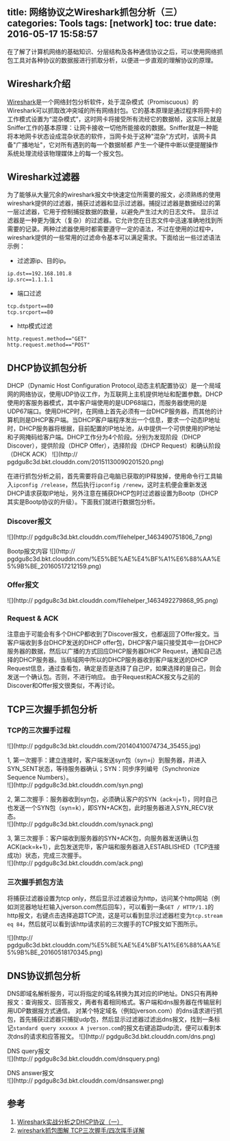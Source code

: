 title: 网络协议之Wireshark抓包分析（三）
categories: Tools
tags: [network]
toc: true
date: 2016-05-17 15:58:57
---

在了解了计算机网络的基础知识、分层结构及各种通信协议之后，可以使用网络抓包工具对各种协议的数据报进行抓取分析，以便进一步直观的理解协议的原理。
<!-- more -->

## Wireshark介绍

[Wireshark](https://www.wireshark.org/)是一个网络封包分析软件，处于混杂模式（Promiscuous）的Wireshark可以抓取改冲突域的所有网络封包。它的基本原理是通过程序将网卡的工作模式设置为“混杂模式”，这时网卡将接受所有流经它的数据帧，这实际上就是Sniffer工作的基本原理：让网卡接收一切他所能接收的数据。Sniffer就是一种能将本地网卡状态设成混杂状态的软件，当网卡处于这种"混杂"方式时，该网卡具备"广播地址"，它对所有遇到的每一个数据帧都 产生一个硬件中断以便提醒操作系统处理流经该物理媒体上的每一个报文包。

## Wireshark过滤器

为了能够从大量冗余的wireshark报文中快速定位所需要的报文，必须熟练的使用wireshark提供的过滤器，捕获过滤器和显示过滤器。捕捉过滤器是数据经过的第一层过滤器，它用于控制捕捉数据的数量，以避免产生过大的日志文件。
显示过滤器是一种更为强大（复杂）的过滤器。它允许您在日志文件中迅速准确地找到所需要的记录。两种过滤器使用时都需要遵守一定的语法，不过在使用的过程中，wireshark提供的一些常用的过滤命令基本可以满足需求。下面给出一些过滤语法示例：   

- 过滤源ip、目的ip。  
```
ip.dst==192.168.101.8
ip.src==1.1.1.1
```

- 端口过滤
```
tcp.dstport==80
tcp.srcport==80
```

- http模式过滤
```
http.request.method=="GET"
http.request.method=="POST"
```

## DHCP协议抓包分析

 DHCP（Dynamic Host Configuration Protocol,动态主机配置协议）是一个局域网的网络协议，使用UDP协议工作，为互联网上主机提供地址和配置参数。DHCP使用的客服务器模式，其中客户端使用的是UDP68端口，而服务器使用的是UDP67端口。使用DHCP时，在网络上首先必须有一台DHCP服务器，而其他的计算机则是DHCP客户端。当DHCP客户端程序发出一个信息，要求一个动态IP地址时，DHCP服务器将根据，目前配置的IP地址池，从中提供一个可供使用的IP地址和子网掩码给客户端。DHCP工作分为4个阶段。分别为发现阶段（DHCP Discover），提供阶段（DHCP Offer），选择阶段（DHCP Request）和确认阶段（DHCK ACK）
 ![](http://
pgdgu8c3d.bkt.clouddn.com/20151130090201520.png)

在进行抓包分析之前，首先需要将自己电脑已获取的IP释放掉，使用命令行工具输入```ipconfig /release```，然后执行```ipconfig /renew```，这时主机便会重新发送DHCP请求获取IP地址，另外注意在捕获DHCP包时过滤器设置为Bootp（DHCP其实是Bootp协议的升级）。下面我们就进行数据包分析。

### Discover报文

![](http://
pgdgu8c3d.bkt.clouddn.com/filehelper_1463490751806_7.png)

Bootp报文内容
![](http://
pgdgu8c3d.bkt.clouddn.com/%E5%BE%AE%E4%BF%A1%E6%88%AA%E5%9B%BE_20160517212159.png)

### Offer报文

![](http://
pgdgu8c3d.bkt.clouddn.com/filehelper_1463492279868_95.png)

### Request & ACK
注意由于可能会有多个DHCP都收到了Discover报文，也都返回了Offer报文。当客户端收到多台DHCP发送的DHCP offer包，DHCP客户端只接受其中一台DHCP服务器的数据，然后以广播的方式回应DHCP服务器DHCP Request，通知自己选择的DHCP服务器。当局域网中所以的DHCP服务器收到客户端发送的DHCP Request信息，通过查看包，确定是否是选择了自己IP，如果选择的是自己，则会发送一个确认包。否则，不进行响应。
由于Request和ACK报文与之前的Discover和Offer报文很类似，不再讨论。


## TCP三次握手抓包分析

### TCP的三次握手过程
![](http://
pgdgu8c3d.bkt.clouddn.com/20140410074734_35455.jpg)

1, 第一次握手：建立连接时，客户端发送syn包（syn=j）到服务器，并进入SYN_SENT状态，等待服务器确认；SYN：同步序列编号（Synchronize Sequence Numbers）。  
![](http://
pgdgu8c3d.bkt.clouddn.com/syn.png)  

2, 第二次握手：服务器收到syn包，必须确认客户的SYN（ack=j+1），同时自己也发送一个SYN包（syn=k），即SYN+ACK包，此时服务器进入SYN_RECV状态。    
![](http://
pgdgu8c3d.bkt.clouddn.com/synack.png)

3, 第三次握手：客户端收到服务器的SYN+ACK包，向服务器发送确认包ACK(ack=k+1），此包发送完毕，客户端和服务器进入ESTABLISHED（TCP连接成功）状态，完成三次握手。     
![](http://
pgdgu8c3d.bkt.clouddn.com/ack.png)

### 三次握手抓包方法
将捕获过滤器设置为tcp only，然后显示过滤器设为http，访问某个http网站（例如浏览器地址栏输入jverson.com然后回车），可以看到一条```GET / HTTP/1.1```的http报文，右键点击选择追踪TCP流，这是可以看到显示过滤器栏变为```tcp.stream eq 84```，然后就可以看到该http请求前的三次握手的TCP报文如下图所示。

![](http://
pgdgu8c3d.bkt.clouddn.com/%E5%BE%AE%E4%BF%A1%E6%88%AA%E5%9B%BE_20160518170345.png)

## DNS协议抓包分析

DNS即域名解析服务，可以将指定的域名转换为其对应的IP地址。DNS只有两种报文：查询报文、回答报文，两者有着相同格式。客户端和dns服务器在传输层利用UDP数据报方式通信。
对某个特定域名（例如jverson.com）的dns请求进行抓包，首先捕获过滤器只捕捉udp包，然后显示过滤器过滤出dns报文，找到一条标记```standard query xxxxxx A jverson.com```的报文右键追踪udp流，便可以看到本次dns的请求和应答报文。
![](http://
pgdgu8c3d.bkt.clouddn.com/dns.png)

DNS query报文   
![](http://
pgdgu8c3d.bkt.clouddn.com/dnsquery.png)    


DNS answer报文    
![](http://
pgdgu8c3d.bkt.clouddn.com/dnsanswer.png)   



## 参考
1. [Wireshark实战分析之DHCP协议（一）](http://blog.csdn.net/longwang155069/article/details/50107911)    
2. [wireshark抓包图解 TCP三次握手/四次挥手详解](http://www.seanyxie.com/wireshark%E6%8A%93%E5%8C%85%E5%9B%BE%E8%A7%A3-tcp%E4%B8%89%E6%AC%A1%E6%8F%A1%E6%89%8B%E5%9B%9B%E6%AC%A1%E6%8C%A5%E6%89%8B%E8%AF%A6%E8%A7%A3/)